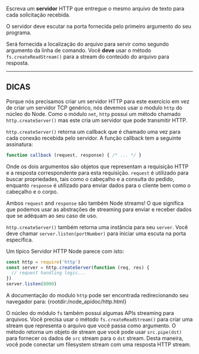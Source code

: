 Escreva um  **servidor** HTTP que entregue o mesmo arquivo de texto para cada solicitação recebida.

O servidor deve escutar na porta fornecida pelo primeiro argumento do seu programa.

Será fornecida a localização do arquivo para servir como segundo argumento da linha de comando. Você **deve** usar o método `fs.createReadStream()` para a stream do conteúdo do arquivo para resposta.

----------------------------------------------------------------------
## DICAS

Porque nós precisamos criar um servidor HTTP para este exercício em vez de criar um servidor TCP genérico, nós devemos usar o modulo `http` do núcleo do Node. Como o módulo `net`, `http` possui um método chamado `http.createServer()` mas este cria um servidor que pode transmitir HTTP.

`http.createServer()` retorna um callback que é chamado uma vez para cada conexão recebida pelo servidor. A função callback tem a seguinte assinatura:

```js
function callback (request, response) { /* ... */ }
```

Onde os dois argumentos são objetos que representam a requisição HTTP e a resposta correspondente para esta requisição. `request` é utilizado para buscar propriedades, tais como o cabeçalho e a consulta do pedido, enquanto `response` é utilizado para enviar dados para o cliente bem como o cabeçalho e o corpo.

Ambos `request` and `response` são também Node streams! O que significa que podemos usar as abstrações de streaming para enviar e receber dados que se adéquam ao seu caso de uso.

`http.createServer()` também retorna uma instância para seu `server`. Você deve chamar `server.listen(portNumber)` para iniciar uma escuta na porta específica.

Um típico Servidor HTTP Node parece com isto:

```js
const http = require('http')
const server = http.createServer(function (req, res) {
  // request handling logic...
})
server.listen(8000)
```

A documentação do modulo `http` pode ser encontrada redirecionando seu navegador para:
  {rootdir:/node_apidoc/http.html}

O núcleo do módulo `fs` também possui algumas APIs streaming para arquivos. Você precisa usar o método `fs.createReadStream()` para criar uma stream que representa o arquivo que você passa como argumento. O método retorna um objeto de stream que você pode usar `src.pipe(dst)` para fornecer os dados de `src` stream para o `dst` stream. Desta maneira, você pode conectar um filesystem stream com uma resposta HTTP stream.
